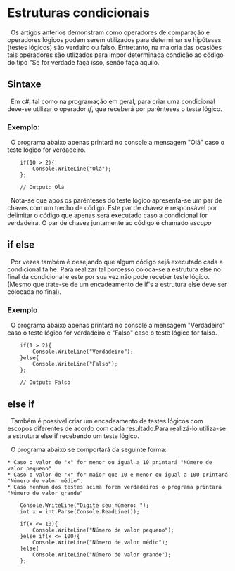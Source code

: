 # Estruturas condicionais

&nbsp; Os artigos anterios demonstram como operadores de comparação e operadores lógicos podem serem utilizados para determinar se hipóteses (testes lógicos) são verdairo ou falso. Entretanto, na maioria das ocasiões tais operadores são utlizados para impor determinada condição ao código do tipo "Se for verdade faça isso, senão faça aquilo. <br>

## Sintaxe

&nbsp; Em c#, tal como na programação em geral,  para criar uma condicional deve-se utilizar o operador <i>if</i>, que receberá por parênteses o teste lógico.

### Exemplo:

&nbsp; O programa abaixo apenas printará no console a mensagem "Olá" caso o teste lógico for verdadeiro.

```
    if(10 > 2){
        Console.WriteLine("Olá");
    };

    // Output: Olá
```

&nbsp; Nota-se que após os parênteses do teste lógico apresenta-se um par de chaves com um trecho de código. Este par de chavez é responsável por delimitar o código que apenas será executado caso a condicional for verdadeira. O par de chavez juntamente ao código é chamado <i>escopo</i>

## if else

&nbsp; Por vezes também é desejando que algum código sejá executado cada a condicional falhe. Para realizar tal porcesso coloca-se a estrutura else no final da condicional e este por sua vez não pode receber teste lógico. (Mesmo que trate-se de um encadeamento de if's a estrutura else deve ser colocada no final).

### Exemplo

&nbsp; O programa abaixo apenas printará no console a mensagem "Verdadeiro" caso o teste lógico for verdadeiro e "Falso" caso o teste lógico for falso.


```
    if(1 > 2){
        Console.WriteLine("Verdadeiro");
    }else{
        Console.WriteLine("Falso");
    };

    // Output: Falso
```

## else if

&nbsp; Também é possível criar um encadeamento de testes lógicos com escopos diferentes de acordo com cada resultado.Para realizá-lo utiliza-se  a estrutura else if recebendo um teste lógico.

&nbsp; O programa abaixo se comportará da seguinte forma:

    * Caso o valor de "x" for menor ou igual a 10 printará "Número de valor pequeno".
    * Caso o valor de "x" for maior que 10 e menor ou igual a 100 printará "Número de valor médio".
    * Caso nenhum dos testes acima forem verdadeiros o programa printará "Número de valor grande"


```
    Console.WriteLine("Digite seu número: ");
    int x = int.Parse(Console.ReadLine());

    if(x <= 10){
        Console.WriteLine("Número de valor pequeno");
    }else if(x <= 100){
        Console.WriteLine("Número de valor médio");
    }else{
        Console.WriteLine("Número de valor grande");
    };

```